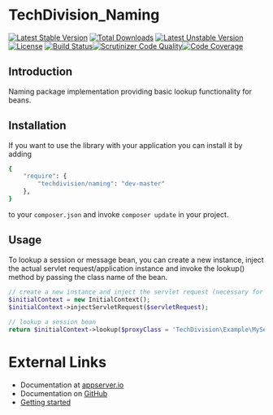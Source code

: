 # TechDivision_Naming

[![Latest Stable Version](https://poser.pugx.org/techdivision/naming/v/stable.png)](https://packagist.org/packages/techdivision/naming) [![Total Downloads](https://poser.pugx.org/techdivision/naming/downloads.png)](https://packagist.org/packages/techdivision/naming) [![Latest Unstable Version](https://poser.pugx.org/techdivision/naming/v/unstable.png)](https://packagist.org/packages/techdivision/naming) [![License](https://poser.pugx.org/techdivision/naming/license.png)](https://packagist.org/packages/techdivision/naming) [![Build Status](https://travis-ci.org/techdivision/TechDivision_Naming.png)](https://travis-ci.org/techdivision/TechDivision_Naming)[![Scrutinizer Code Quality](https://scrutinizer-ci.com/g/techdivision/TechDivision_Naming/badges/quality-score.png?b=master)](https://scrutinizer-ci.com/g/techdivision/TechDivision_Naming/?branch=master)[![Code Coverage](https://scrutinizer-ci.com/g/techdivision/TechDivision_Naming/badges/coverage.png?b=master)](https://scrutinizer-ci.com/g/techdivision/TechDivision_Naming/?branch=master)

## Introduction

Naming package implementation providing basic lookup functionality for beans.

## Installation

If you want to use the library with your application you can install it by adding

```sh
{
    "require": {
        "techdivision/naming": "dev-master"
    },
}
```

to your `composer.json` and invoke `composer update` in your project.

## Usage

To lookup a session or message bean, you can create a new instance, inject the actual servlet request/application instance
and invoke the lookup() method by passing the class name of the bean.

```php
// create a new instance and inject the servlet request (necessary for stateful session beans)
$initialContext = new InitialContext();
$initialContext->injectServletRequest($servletRequest);
        
// lookup a session bean
return $initialContext->lookup($proxyClass = 'TechDivision\Example\MySessionBean');
```

# External Links

* Documentation at [appserver.io](http://docs.appserver.io)
* Documentation on [GitHub](https://github.com/techdivision/TechDivision_AppserverDocumentation)
* [Getting started](https://github.com/techdivision/TechDivision_AppserverDocumentation/tree/master/docs/getting-started)
